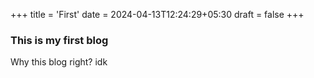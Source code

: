 +++
title = 'First'
date = 2024-04-13T12:24:29+05:30
draft = false
+++

### This is my first blog

Why this blog right? idk
